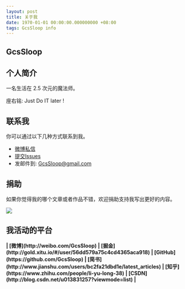 ```yaml
---
layout: post
title: 关于我
date: 1970-01-01 00:00:00.000000000 +08:00
tags: GcsSloop info
---
```


## GcsSloop

## 个人简介

一名生活在 2.5 次元的魔法师。

座右铭: Just Do IT later !

## 联系我
你可以通过以下几种方式联系到我。

* [微博私信](http://weibo.com/GcsSloop)
* [提交Issues](https://github.com/GcsSloop/AndroidNote/issues)
* 发邮件到: GcsSloop@gmail.com

## 捐助

如果你觉得我的哪个文章或者作品不错，欢迎捐助支持我写出更好的内容。

[![](http://ww2.sinaimg.cn/large/005Xtdi2jw1f6t21eozlyj305k01vjra.jpg)](https://github.com/GcsSloop/AndroidNote/blob/magic-world/CONTRIBUTE.md)


## 我活动的平台

<strong>
| [微博](http://weibo.com/GcsSloop)
| [掘金](http://gold.xitu.io/#/user/56dd579a75c4cd4365aca918)
| [GitHub](https://github.com/GcsSloop)
| [简书](http://www.jianshu.com/users/bc2fa21dbd1e/latest_articles)
| [知乎](https://www.zhihu.com/people/li-yu-long-38)
| [CSDN](http://blog.csdn.net/u013831257?viewmode=list)
| 
</strong>
